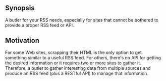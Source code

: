 ## Synopsis

A butler for your RSS needs, especially for sites that cannot be bothered to provide a proper RSS feed or API.

## Motivation

For some Web sites, scrapping their HTML is the only option to get something similar to a useful RSS feed. For others, there's no API for getting the desired information or it requires two or more sites to gather it.
Therefore, a butler to gather interesting data from multiple sources and produce an RSS feed (plus a RESTful API) to manage that information.

